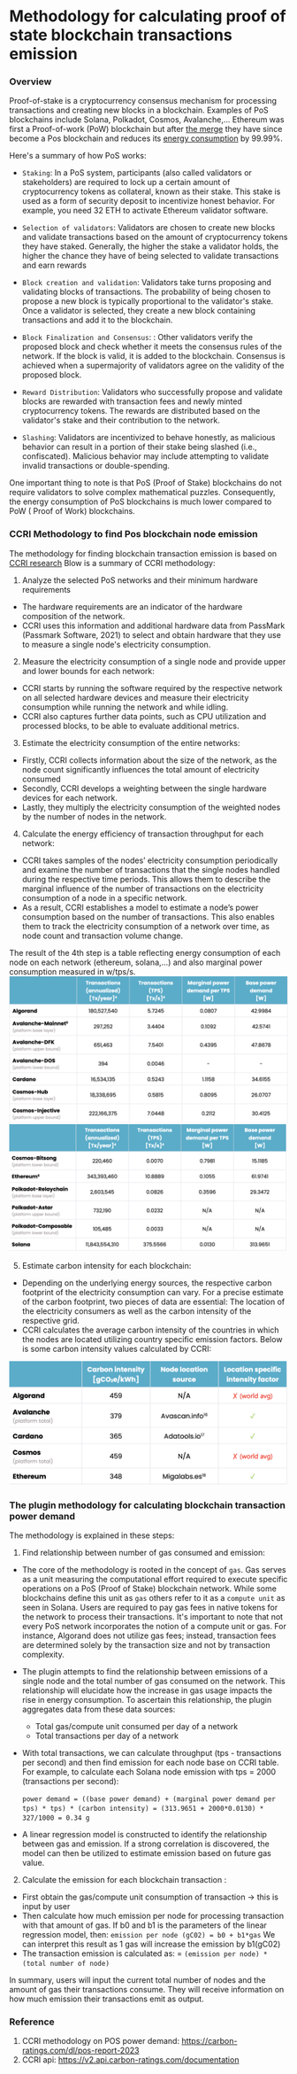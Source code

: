 # Methodology for calculating proof of state blockchain transactions emission

### Overview

Proof-of-stake is a cryptocurrency consensus mechanism for processing
transactions and creating new blocks in a blockchain. Examples of PoS blockchains
include Solana, Polkadot, Cosmos, Avalanche,... Ethereum was first a Proof-of-work (PoW) blockchain
but after [the merge](https://ethereum.org/en/roadmap/merge/) they have since become
a Pos blockchain and reduces its [energy consumption](https://ethereum.org/en/energy-consumption/) by 99.99%.

Here's a summary of how PoS works:

- `Staking`: In a PoS system, participants (also called validators or stakeholders) are required
  to lock up a certain amount of cryptocurrency tokens as collateral, known as their stake. This
  stake is used as a form of security deposit to incentivize honest behavior. For example, you need 32 ETH
  to activate Ethereum validator software.

- `Selection of validators`: Validators are chosen to create new blocks and validate transactions based
  on the amount of cryptocurrency tokens they have staked. Generally, the higher the stake a validator holds,
  the higher the chance they have of being selected to validate transactions and earn rewards

- `Block creation and validation`: Validators take turns proposing and validating blocks of transactions.
  The probability of being chosen to propose a new block is typically proportional to the validator's stake.
  Once a validator is selected, they create a new block containing transactions and add it to the blockchain.

- `Block Finalization and Consensus`: : Other validators verify the proposed block and check whether it meets
  the consensus rules of the network. If the block is valid, it is added to the blockchain. Consensus is achieved
  when a supermajority of validators agree on the validity of the proposed block.
- `Reward Distribution`: Validators who successfully propose and validate blocks are rewarded with transaction fees
  and newly minted cryptocurrency tokens. The rewards are distributed based on the validator's stake and their
  contribution to the network.

- `Slashing`: Validators are incentivized to behave honestly, as malicious behavior can result in a portion of their
  stake being slashed
  (i.e., confiscated). Malicious behavior may include attempting to validate invalid transactions or double-spending.

One important thing to note is that PoS (Proof of Stake) blockchains do not require validators to solve complex
mathematical puzzles. Consequently, the energy consumption of PoS blockchains is much lower compared to PoW (
Proof of Work) blockchains.

### CCRI Methodology to find Pos blockchain node emission

The methodology for finding blockchain transaction emission is based
on [CCRI research](https://carbon-ratings.com/dl/pos-report-2023)
Blow is a summary of CCRI methodology:

1. Analyze the selected PoS networks and their minimum hardware requirements

- The hardware requirements are an indicator of the hardware composition of the network.
- CCRI uses this information and additional hardware data from PassMark (Passmark Software, 2021) to select and obtain
  hardware that
  they use to measure a single node's electricity consumption.

2. Measure the electricity consumption of a single node and provide upper and lower
   bounds for each network:

- CCRI starts by running the software required by the respective network on all selected
  hardware devices and measure their electricity consumption while running the network and while idling.
- CCRI also captures further data points, such as CPU utilization and processed blocks, to be able to evaluate
  additional metrics.

3. Estimate the electricity consumption of the entire networks:

- Firstly, CCRI collects information about the size of the network, as the node count significantly influences
  the total amount of electricity consumed
- Secondly, CCRI develops a weighting between the single hardware devices for each network.
- Lastly, they multiply the electricity consumption of the weighted nodes by the number of nodes in the network.

4. Calculate the energy efficiency of transaction throughput for each network:

- CCRI takes samples of the nodes’ electricity consumption periodically and examine the number of transactions that the
  single nodes handled during the respective time periods. This allows them to describe the marginal influence of the
  number
  of transactions on the electricity consumption of a node in a specific network.
- As a result, CCRI establishes a model to estimate a node’s power consumption based on the number of transactions. This
  also enables them to track the electricity consumption of a network over time, as node count and transaction volume
  change.

The result of the 4th step is a table reflecting energy consumption of each node
on each network (ethereum, solana,...) and also marginal power consumption measured in w/tps/s.
![Pos marginal power](img/pos_marginal_power_1.png)
![Pos marginal power](img/pos_marginal_power_2.png)

5. Estimate carbon intensity for each blockchain:

- Depending on the underlying energy sources, the respective carbon footprint of the electricity consumption
  can vary. For a precise estimate of the carbon footprint, two pieces of data are essential: The location of the
  electricity consumers as well as the carbon intensity of the respective grid.
- CCRI calculates the average
  carbon intensity of the countries in which the nodes are located utilizing country specific emission factors. Below is
  some carbon intensity values calculated by CCRI:

![POS carbon intensity](img/pos_carbon_intensity.png)

### The plugin methodology for calculating blockchain transaction power demand

The methodology is explained in these steps:

1. Find relationship between number of gas consumed and emission:

- The core of the methodology is rooted in the concept of `gas`. Gas serves as a unit measuring the computational effort
  required to execute specific operations on a PoS (Proof of Stake) blockchain network. While some blockchains define
  this unit as `gas` others refer to it as a `compute unit` as seen in Solana. Users are required to pay gas fees in
  native tokens for the network to process their transactions. It's important to note that not every PoS network
  incorporates the notion of a compute unit or gas. For instance, Algorand does not utilize gas fees; instead,
  transaction fees are determined solely by the transaction size and not by transaction complexity.

- The plugin attempts to find the relationship between emissions of a single node and the total number of gas consumed
  on the network. This relationship will elucidate how the increase in gas usage impacts the rise in energy consumption.
  To ascertain this relationship, the plugin aggregates data from these data sources:
  + Total gas/compute unit consumed per day of a network
  + Total transactions per day of a network

- With total transactions, we can calculate throughput (tps - transactions per second) and then find emission for each
  node
  base on CCRI table. For example, to calculate each Solana node emission with
  tps = 2000 (transactions per second):

  `power demand = ((base power demand) + (marginal power demand per tps) * tps) * (carbon intensity) = (313.9651 + 2000*0.0130) * 327/1000 = 0.34 g`

- A linear regression model is constructed to identify the relationship between gas and emission. If a strong
  correlation is discovered, the model can then be utilized to estimate emission based on future gas value.


2. Calculate the emission for each blockchain transaction :

- First obtain the gas/compute unit consumption of transaction -> this is input by user
- Then calculate how much emission per node for processing transaction with that
  amount of gas. If b0 and b1 is the parameters of the linear regression model, then:
  `emission per node (gC02) = b0 + b1*gas`
  We can interpret this result as 1 gas will increase the emission by b1(gC02)
- The transaction emission is calculated as:
  = `(emission per node) * (total number of node)`


In summary, users will input the current total number of nodes and the amount of gas their transactions consume. They
will receive information on how much emission their transactions emit as output.


### Reference
1. CCRI methodology on POS power demand: https://carbon-ratings.com/dl/pos-report-2023
2. CCRI api: https://v2.api.carbon-ratings.com/documentation


